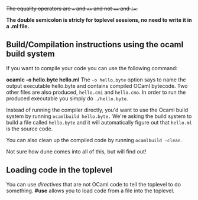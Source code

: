 ~~The equality operators are `=` and `<>` and not `==` and `!=`.~~

**The double semicolon is stricly for toplevel sessions, no need to write it in a .ml file.**

## Build/Compilation instructions using the ocaml build system 

If you want to compile your code you can use the following command: 

**ocamlc -o hello.byte hello.ml**
The `-o hello.byte` option says to name the output executable hello.byte and contains compiled OCaml bytecode. Two other files are also produced, `hello.cmi` and `hello.cmo`. In order to run the produced executable you simply do `./hello.byte`. 

Instead of running the compiler directly, you'd want to use the Ocaml build system by running `ocamlbuild hello.byte.` We're asking the build system to build a file called `hello.byte` and it will automatically figure out that `hello.ml` is the source code. 

You can also clean up the compiled code by running `ocamlbuild -clean`.

Not sure how dune comes into all of this, but will find out!

## Loading code in the toplevel 

You can use _directives_ that are not OCaml code to tell the toplevel to do something. **#use** allows you to load code from a file into the toplevel.